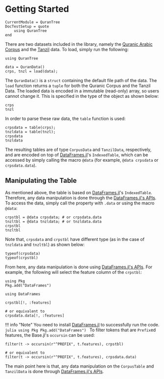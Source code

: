 Getting Started
=====

```@meta
CurrentModule = QuranTree
DocTestSetup = quote
    using QuranTree
end
```

There are two datasets included in the library, namely the [Quranic Arabic Corpus](https://corpus.quran.com/download/) and the [Tanzil](http://tanzil.net/download) data. To load, simply run the following:
```@repl abc
using QuranTree

data = QuranData()
crps, tnzl = load(data);
```
The `QuranData()` is a `struct` containing the default file path of the data. The `load` function returns a `tuple` for both the Quranic Corpus and the Tanzil Data. The loaded data is encoded in a immutable (read-only) array, so users cannot change it. This is specified in the type of the object as shown below:

```@repl abc
crps
tnzl
```
In order to parse these raw data, the `table` function is used:
```@repl abc
crpsdata = table(crps);
tnzldata = table(tnzl);
crpsdata
tnzldata
```
The resulting tables are of type `CorpusData` and `TanzilData`, respectively, and are encoded on top of [DataFrames.jl](https://github.com/JuliaData/DataFrames.jl)'s `IndexedTable`, which can be accessed by simply calling the macro `@data` (for example, `@data crpsdata` or `crpsdata.data`).

## Manipulating the Table
As mentioned above, the table is based on [DataFrames.jl](https://github.com/JuliaData/DataFrames.jl)'s  `IndexedTable`. Therefore, any data manipulation is done through the [DataFrames.jl's APIs](https://dataframes.juliadata.org/stable/#API). To access the data, simply call the property with `.data` or using the macro `@data`:

```@repl abc
crpstbl = @data crpsdata; # or crpsdata.data
tnzltbl = @data tnzldata; # or tnzldata.data
crpstbl
tnzltbl
```
Note that, `crpsdata` and `crpstbl` have different type (as in the case of `tnzldata` and `tnzltbl`) as shown below:
```@repl abc
typeof(crpsdata)
typeof(crpstbl)
```
From here, any data manipulation is done using [DataFrames.jl's APIs](https://dataframes.juliadata.org/stable/#API). For example, the following will select the feature column of the `crpstbl`:

```@setup abc
using Pkg
Pkg.add("DataFrames")
```
```@repl abc
using DataFrames

crpstbl[!, :features]

# or equivalent to
crpsdata.data[!, :features]
```
!!! info "Note"
    You need to install [DataFrames.jl](https://github.com/JuliaData/DataFrames.jl) to successfully run the code. 
    ```julia
    using Pkg
    Pkg.add("DataFrames")
    ```
To filter tokens that are `Prefix`ed features, the Base.jl's `occursin` can be used:
```@repl abc
filter(t -> occursin(r"^PREFIX", t.features), crpstbl)

# or equivalent to
filter(t -> occursin(r"^PREFIX", t.features), crpsdata.data)
```
The main point here is that, any data manipulation on the `CorpusTable` and `TanzilData` is done through [DataFrames.jl's APIs](https://dataframes.juliadata.org/stable/#API).